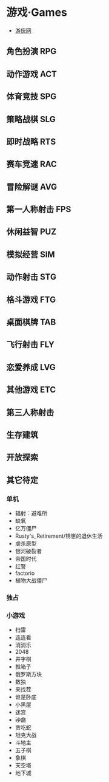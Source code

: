 ---
---

# 游戏·Games

- [游侠网](https://www.ali213.net/)

## 角色扮演 RPG

## 动作游戏 ACT

## 体育竞技 SPG

## 策略战棋 SLG

## 即时战略 RTS

## 赛车竞速 RAC

## 冒险解谜 AVG

## 第一人称射击 FPS

## 休闲益智 PUZ

## 模拟经营 SIM

## 动作射击 STG

## 格斗游戏 FTG

## 桌面棋牌 TAB

## 飞行射击 FLY

## 恋爱养成 LVG

## 其他游戏 ETC

## 第三人称射击

## 生存建筑

## 开放探索

## 其它待定

### 单机

- 辐射：避难所
- 缺氧
- 亿万僵尸
- Rusty's_Retirement/锈崽的退休生活
- 虐杀原型
- 银河破裂者
- 帝国时代
- 红警
- factorio
- 植物大战僵尸

### 独占

### 小游戏

- 扫雷
- 连连看
- 消消乐
- 2048
- 井字棋
- 推箱子
- 俄罗斯方块
- 数独
- 来找茬
- 谁是卧底
- 小黑屋
- 迷宫
- ~~沙盒~~
- 贪吃蛇
- 坦克大战
- 斗地主
- 五子棋
- 象棋
- 天空塔
- 地下城
